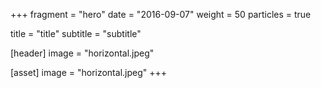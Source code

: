 +++
fragment = "hero"
date = "2016-09-07"
weight = 50
particles = true

title = "title"
subtitle = "subtitle"

[header]
  image = "horizontal.jpeg"

[asset]
  image = "horizontal.jpeg"
+++
